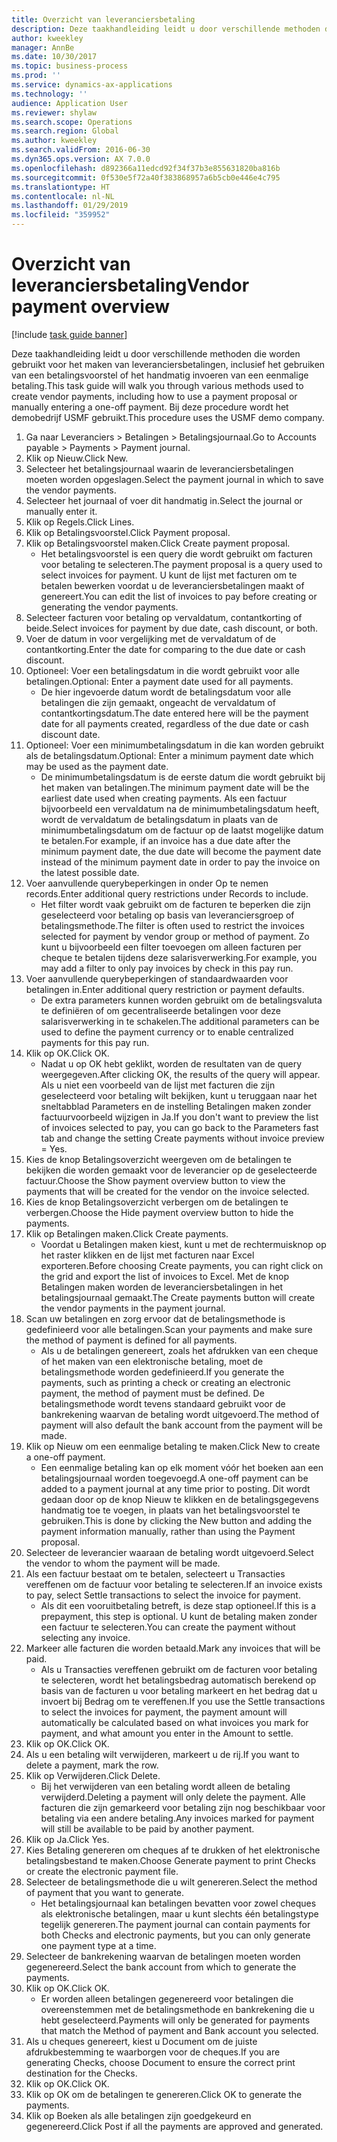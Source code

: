 ```yaml
---
title: Overzicht van leveranciersbetaling
description: Deze taakhandleiding leidt u door verschillende methoden die worden gebruikt voor het maken van leveranciersbetalingen, inclusief het gebruiken van een betalingsvoorstel of het handmatig invoeren van een eenmalige betaling.
author: kweekley
manager: AnnBe
ms.date: 10/30/2017
ms.topic: business-process
ms.prod: ''
ms.service: dynamics-ax-applications
ms.technology: ''
audience: Application User
ms.reviewer: shylaw
ms.search.scope: Operations
ms.search.region: Global
ms.author: kweekley
ms.search.validFrom: 2016-06-30
ms.dyn365.ops.version: AX 7.0.0
ms.openlocfilehash: d892366a11edcd92f34f37b3e855631820ba816b
ms.sourcegitcommit: 0f530e5f72a40f383868957a6b5cb0e446e4c795
ms.translationtype: HT
ms.contentlocale: nl-NL
ms.lasthandoff: 01/29/2019
ms.locfileid: "359952"
---
```

# <a name="vendor-payment-overview"></a><span data-ttu-id="506fb-103">Overzicht van leveranciersbetaling</span><span class="sxs-lookup"><span data-stu-id="506fb-103">Vendor payment overview</span></span>

[!include [task guide banner](../../includes/task-guide-banner.md)]

<span data-ttu-id="506fb-104">Deze taakhandleiding leidt u door verschillende methoden die worden gebruikt voor het maken van leveranciersbetalingen, inclusief het gebruiken van een betalingsvoorstel of het handmatig invoeren van een eenmalige betaling.</span><span class="sxs-lookup"><span data-stu-id="506fb-104">This task guide will walk you through various methods used to create vendor payments, including how to use a payment proposal or manually entering a one-off payment.</span></span> <span data-ttu-id="506fb-105">Bij deze procedure wordt het demobedrijf USMF gebruikt.</span><span class="sxs-lookup"><span data-stu-id="506fb-105">This procedure uses the USMF demo company.</span></span>

1. <span data-ttu-id="506fb-106">Ga naar Leveranciers > Betalingen > Betalingsjournaal.</span><span class="sxs-lookup"><span data-stu-id="506fb-106">Go to Accounts payable > Payments > Payment journal.</span></span>
2. <span data-ttu-id="506fb-107">Klik op Nieuw.</span><span class="sxs-lookup"><span data-stu-id="506fb-107">Click New.</span></span>
3. <span data-ttu-id="506fb-108">Selecteer het betalingsjournaal waarin de leveranciersbetalingen moeten worden opgeslagen.</span><span class="sxs-lookup"><span data-stu-id="506fb-108">Select the payment journal in which to save the vendor payments.</span></span> 
4. <span data-ttu-id="506fb-109">Selecteer het journaal of voer dit handmatig in.</span><span class="sxs-lookup"><span data-stu-id="506fb-109">Select the journal or manually enter it.</span></span>
5. <span data-ttu-id="506fb-110">Klik op Regels.</span><span class="sxs-lookup"><span data-stu-id="506fb-110">Click Lines.</span></span>
6. <span data-ttu-id="506fb-111">Klik op Betalingsvoorstel.</span><span class="sxs-lookup"><span data-stu-id="506fb-111">Click Payment proposal.</span></span>
7. <span data-ttu-id="506fb-112">Klik op Betalingsvoorstel maken.</span><span class="sxs-lookup"><span data-stu-id="506fb-112">Click Create payment proposal.</span></span>
    * <span data-ttu-id="506fb-113">Het betalingsvoorstel is een query die wordt gebruikt om facturen voor betaling te selecteren.</span><span class="sxs-lookup"><span data-stu-id="506fb-113">The payment proposal is a query used to select invoices for payment.</span></span> <span data-ttu-id="506fb-114">U kunt de lijst met facturen om te betalen bewerken voordat u de leveranciersbetalingen maakt of genereert.</span><span class="sxs-lookup"><span data-stu-id="506fb-114">You can edit the list of invoices to pay before creating or generating the vendor payments.</span></span>  
8. <span data-ttu-id="506fb-115">Selecteer facturen voor betaling op vervaldatum, contantkorting of beide.</span><span class="sxs-lookup"><span data-stu-id="506fb-115">Select invoices for payment by due date, cash discount, or both.</span></span> 
9. <span data-ttu-id="506fb-116">Voer de datum in voor vergelijking met de vervaldatum of de contantkorting.</span><span class="sxs-lookup"><span data-stu-id="506fb-116">Enter the date for comparing to the due date or cash discount.</span></span> 
10. <span data-ttu-id="506fb-117">Optioneel: Voer een betalingsdatum in die wordt gebruikt voor alle betalingen.</span><span class="sxs-lookup"><span data-stu-id="506fb-117">Optional: Enter a payment date used for all payments.</span></span>
    * <span data-ttu-id="506fb-118">De hier ingevoerde datum wordt de betalingsdatum voor alle betalingen die zijn gemaakt, ongeacht de vervaldatum of contantkortingsdatum.</span><span class="sxs-lookup"><span data-stu-id="506fb-118">The date entered here will be the payment date for all payments created, regardless of the due date or cash discount date.</span></span>  
11. <span data-ttu-id="506fb-119">Optioneel: Voer een minimumbetalingsdatum in die kan worden gebruikt als de betalingsdatum.</span><span class="sxs-lookup"><span data-stu-id="506fb-119">Optional: Enter a minimum payment date which may be used as the payment date.</span></span>
    * <span data-ttu-id="506fb-120">De minimumbetalingsdatum is de eerste datum die wordt gebruikt bij het maken van betalingen.</span><span class="sxs-lookup"><span data-stu-id="506fb-120">The minimum payment date will be the earliest date used when creating payments.</span></span> <span data-ttu-id="506fb-121">Als een factuur bijvoorbeeld een vervaldatum na de minimumbetalingsdatum heeft, wordt de vervaldatum de betalingsdatum in plaats van de minimumbetalingsdatum om de factuur op de laatst mogelijke datum te betalen.</span><span class="sxs-lookup"><span data-stu-id="506fb-121">For example, if an invoice has a due date after the minimum payment date, the due date will become the payment date instead of the minimum payment date in order to pay the invoice on the latest possible date.</span></span>  
12. <span data-ttu-id="506fb-122">Voer aanvullende querybeperkingen in onder Op te nemen records.</span><span class="sxs-lookup"><span data-stu-id="506fb-122">Enter additional query restrictions under Records to include.</span></span>
    * <span data-ttu-id="506fb-123">Het filter wordt vaak gebruikt om de facturen te beperken die zijn geselecteerd voor betaling op basis van leveranciersgroep of betalingsmethode.</span><span class="sxs-lookup"><span data-stu-id="506fb-123">The filter is often used to restrict the invoices selected for payment by vendor group or method of payment.</span></span> <span data-ttu-id="506fb-124">Zo kunt u bijvoorbeeld een filter toevoegen om alleen facturen per cheque te betalen tijdens deze salarisverwerking.</span><span class="sxs-lookup"><span data-stu-id="506fb-124">For example, you may add a filter to only pay invoices by check in this pay run.</span></span>  
13. <span data-ttu-id="506fb-125">Voer aanvullende querybeperkingen of standaardwaarden voor betalingen in.</span><span class="sxs-lookup"><span data-stu-id="506fb-125">Enter additional query restriction or payment defaults.</span></span> 
    * <span data-ttu-id="506fb-126">De extra parameters kunnen worden gebruikt om de betalingsvaluta te definiëren of om gecentraliseerde betalingen voor deze salarisverwerking in te schakelen.</span><span class="sxs-lookup"><span data-stu-id="506fb-126">The additional parameters can be used to define the payment currency or to enable centralized payments for this pay run.</span></span>  
14. <span data-ttu-id="506fb-127">Klik op OK.</span><span class="sxs-lookup"><span data-stu-id="506fb-127">Click OK.</span></span>
    * <span data-ttu-id="506fb-128">Nadat u op OK hebt geklikt, worden de resultaten van de query weergegeven.</span><span class="sxs-lookup"><span data-stu-id="506fb-128">After clicking OK, the results of the query will appear.</span></span> <span data-ttu-id="506fb-129">Als u niet een voorbeeld van de lijst met facturen die zijn geselecteerd voor betaling wilt bekijken, kunt u teruggaan naar het sneltabblad Parameters en de instelling Betalingen maken zonder factuurvoorbeeld wijzigen in Ja.</span><span class="sxs-lookup"><span data-stu-id="506fb-129">If you don't want to preview the list of invoices selected to pay, you can go back to the Parameters fast tab and change the setting Create payments without invoice preview = Yes.</span></span>  
15. <span data-ttu-id="506fb-130">Kies de knop Betalingsoverzicht weergeven om de betalingen te bekijken die worden gemaakt voor de leverancier op de geselecteerde factuur.</span><span class="sxs-lookup"><span data-stu-id="506fb-130">Choose the Show payment overview button to view the payments that will be created for the vendor on the invoice selected.</span></span>
16. <span data-ttu-id="506fb-131">Kies de knop Betalingsoverzicht verbergen om de betalingen te verbergen.</span><span class="sxs-lookup"><span data-stu-id="506fb-131">Choose the Hide payment overview button to hide the payments.</span></span> 
17. <span data-ttu-id="506fb-132">Klik op Betalingen maken.</span><span class="sxs-lookup"><span data-stu-id="506fb-132">Click Create payments.</span></span>
    * <span data-ttu-id="506fb-133">Voordat u Betalingen maken kiest, kunt u met de rechtermuisknop op het raster klikken en de lijst met facturen naar Excel exporteren.</span><span class="sxs-lookup"><span data-stu-id="506fb-133">Before choosing Create payments, you can right click on the grid and export the list of invoices to Excel.</span></span> <span data-ttu-id="506fb-134">Met de knop Betalingen maken worden de leveranciersbetalingen in het betalingsjournaal gemaakt.</span><span class="sxs-lookup"><span data-stu-id="506fb-134">The Create payments button will create the vendor payments in the payment journal.</span></span>  
18. <span data-ttu-id="506fb-135">Scan uw betalingen en zorg ervoor dat de betalingsmethode is gedefinieerd voor alle betalingen.</span><span class="sxs-lookup"><span data-stu-id="506fb-135">Scan your payments and make sure the method of payment is defined for all payments.</span></span> 
    * <span data-ttu-id="506fb-136">Als u de betalingen genereert, zoals het afdrukken van een cheque of het maken van een elektronische betaling, moet de betalingsmethode worden gedefinieerd.</span><span class="sxs-lookup"><span data-stu-id="506fb-136">If you generate the payments, such as printing a check or creating an electronic payment, the method of payment must be defined.</span></span> <span data-ttu-id="506fb-137">De betalingsmethode wordt tevens standaard gebruikt voor de bankrekening waarvan de betaling wordt uitgevoerd.</span><span class="sxs-lookup"><span data-stu-id="506fb-137">The method of payment will also default the bank account from the payment will be made.</span></span>  
19. <span data-ttu-id="506fb-138">Klik op Nieuw om een eenmalige betaling te maken.</span><span class="sxs-lookup"><span data-stu-id="506fb-138">Click New to create a one-off payment.</span></span>
    * <span data-ttu-id="506fb-139">Een eenmalige betaling kan op elk moment vóór het boeken aan een betalingsjournaal worden toegevoegd.</span><span class="sxs-lookup"><span data-stu-id="506fb-139">A one-off payment can be added to a payment journal at any time prior to posting.</span></span> <span data-ttu-id="506fb-140">Dit wordt gedaan door op de knop Nieuw te klikken en de betalingsgegevens handmatig toe te voegen, in plaats van het betalingsvoorstel te gebruiken.</span><span class="sxs-lookup"><span data-stu-id="506fb-140">This is done by clicking the New button and adding the payment information manually, rather than using the Payment proposal.</span></span>  
20. <span data-ttu-id="506fb-141">Selecteer de leverancier waaraan de betaling wordt uitgevoerd.</span><span class="sxs-lookup"><span data-stu-id="506fb-141">Select the vendor to whom the payment will be made.</span></span>
21. <span data-ttu-id="506fb-142">Als een factuur bestaat om te betalen, selecteert u Transacties vereffenen om de factuur voor betaling te selecteren.</span><span class="sxs-lookup"><span data-stu-id="506fb-142">If an invoice exists to pay, select Settle transactions to select the invoice for payment.</span></span>
    * <span data-ttu-id="506fb-143">Als dit een vooruitbetaling betreft, is deze stap optioneel.</span><span class="sxs-lookup"><span data-stu-id="506fb-143">If this is a prepayment, this step is optional.</span></span> <span data-ttu-id="506fb-144">U kunt de betaling maken zonder een factuur te selecteren.</span><span class="sxs-lookup"><span data-stu-id="506fb-144">You can create the payment without selecting any invoice.</span></span>  
22. <span data-ttu-id="506fb-145">Markeer alle facturen die worden betaald.</span><span class="sxs-lookup"><span data-stu-id="506fb-145">Mark any invoices that will be paid.</span></span>
    * <span data-ttu-id="506fb-146">Als u Transacties vereffenen gebruikt om de facturen voor betaling te selecteren, wordt het betalingsbedrag automatisch berekend op basis van de facturen u voor betaling markeert en het bedrag dat u invoert bij Bedrag om te vereffenen.</span><span class="sxs-lookup"><span data-stu-id="506fb-146">If you use the Settle transactions to select the invoices for payment, the payment amount will automatically be calculated based on what invoices you mark for payment, and what amount you enter in the Amount to settle.</span></span>  
23. <span data-ttu-id="506fb-147">Klik op OK.</span><span class="sxs-lookup"><span data-stu-id="506fb-147">Click OK.</span></span>
24. <span data-ttu-id="506fb-148">Als u een betaling wilt verwijderen, markeert u de rij.</span><span class="sxs-lookup"><span data-stu-id="506fb-148">If you want to delete a payment, mark the row.</span></span>
25. <span data-ttu-id="506fb-149">Klik op Verwijderen.</span><span class="sxs-lookup"><span data-stu-id="506fb-149">Click Delete.</span></span>
    * <span data-ttu-id="506fb-150">Bij het verwijderen van een betaling wordt alleen de betaling verwijderd.</span><span class="sxs-lookup"><span data-stu-id="506fb-150">Deleting a payment will only delete the payment.</span></span> <span data-ttu-id="506fb-151">Alle facturen die zijn gemarkeerd voor betaling zijn nog beschikbaar voor betaling via een andere betaling.</span><span class="sxs-lookup"><span data-stu-id="506fb-151">Any invoices marked for payment will still be available to be paid by another payment.</span></span>  
26. <span data-ttu-id="506fb-152">Klik op Ja.</span><span class="sxs-lookup"><span data-stu-id="506fb-152">Click Yes.</span></span>
27. <span data-ttu-id="506fb-153">Kies Betaling genereren om cheques af te drukken of het elektronische betalingsbestand te maken.</span><span class="sxs-lookup"><span data-stu-id="506fb-153">Choose Generate payment to print Checks or create the electronic payment file.</span></span>
28. <span data-ttu-id="506fb-154">Selecteer de betalingsmethode die u wilt genereren.</span><span class="sxs-lookup"><span data-stu-id="506fb-154">Select the method of payment that you want to generate.</span></span>
    * <span data-ttu-id="506fb-155">Het betalingsjournaal kan betalingen bevatten voor zowel cheques als elektronische betalingen, maar u kunt slechts één betalingstype tegelijk genereren.</span><span class="sxs-lookup"><span data-stu-id="506fb-155">The payment journal can contain payments for both Checks and electronic payments, but you can only generate one payment type at a time.</span></span>  
29. <span data-ttu-id="506fb-156">Selecteer de bankrekening waarvan de betalingen moeten worden gegenereerd.</span><span class="sxs-lookup"><span data-stu-id="506fb-156">Select the bank account from which to generate the payments.</span></span>
30. <span data-ttu-id="506fb-157">Klik op OK.</span><span class="sxs-lookup"><span data-stu-id="506fb-157">Click OK.</span></span>
    * <span data-ttu-id="506fb-158">Er worden alleen betalingen gegenereerd voor betalingen die overeenstemmen met de betalingsmethode en bankrekening die u hebt geselecteerd.</span><span class="sxs-lookup"><span data-stu-id="506fb-158">Payments will only be generated for payments that match the Method of payment and Bank account you selected.</span></span>  
31. <span data-ttu-id="506fb-159">Als u cheques genereert, kiest u Document om de juiste afdrukbestemming te waarborgen voor de cheques.</span><span class="sxs-lookup"><span data-stu-id="506fb-159">If you are generating Checks, choose Document to ensure the correct print destination for the Checks.</span></span>
32. <span data-ttu-id="506fb-160">Klik op OK.</span><span class="sxs-lookup"><span data-stu-id="506fb-160">Click OK.</span></span>
33. <span data-ttu-id="506fb-161">Klik op OK om de betalingen te genereren.</span><span class="sxs-lookup"><span data-stu-id="506fb-161">Click OK to generate the payments.</span></span>
34. <span data-ttu-id="506fb-162">Klik op Boeken als alle betalingen zijn goedgekeurd en gegenereerd.</span><span class="sxs-lookup"><span data-stu-id="506fb-162">Click Post if all the payments are approved and generated.</span></span> 

